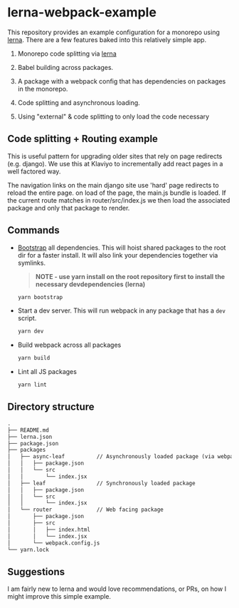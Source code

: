 # lerna-webpack-example


This repository provides an example configuration for a monorepo using [lerna](https://github.com/lerna/lerna). There are a few features
baked into this relatively simple app.

1. Monorepo code splitting via [lerna](https://github.com/lerna/lerna)

1. Babel building across packages.

1. A package with a webpack config that has dependencies on packages in the monorepo.

1. Code splitting and asynchronous loading.

1. Using "external" & code splitting to only load the code necessary


## Code splitting + Routing example

This is useful pattern for upgrading older sites that rely on page redirects (e.g. django).
We use this at Klaviyo to incrementally add react pages in a well factored way.

The navigation links on the main django site use 'hard' page redirects to reload the entire page.
on load of the page, the main.js bundle is loaded. If the current route matches in router/src/index.js
we then load the associated package and only that package to render.

## Commands

* [Bootstrap](https://github.com/lerna/lerna#bootstrap) all dependencies. This will hoist shared packages to the root dir for a faster install. It will also link your dependencies together via symlinks.
    > **NOTE - use yarn install on the root repository first to install the necessary devdependencies (lerna)**

    ```BASH
    yarn bootstrap
    ```

* Start a dev server. This will run webpack in any package that has a `dev` script.
    ```BASH
    yarn dev
    ```

* Build webpack across all packages
    ```BASH
    yarn build
    ```

* Lint all JS packages
    ```BASH
    yarn lint
    ```


## Directory structure

```txt
.
├── README.md
├── lerna.json
├── package.json
├── packages
│   ├── async-leaf          // Asynchronously loaded package (via webpack chunks)
│   │   ├── package.json
│   │   └── src
│   │       └── index.jsx
│   ├── leaf                // Synchronously loaded package
│   │   ├── package.json
│   │   └── src
│   │       └── index.jsx
│   └── router              // Web facing package
│       ├── package.json
│       ├── src
│       │   ├── index.html
│       │   └── index.jsx
│       └── webpack.config.js
└── yarn.lock
```

## Suggestions

I am fairly new to lerna and would love recommendations, or PRs, on how I might improve this simple example.
